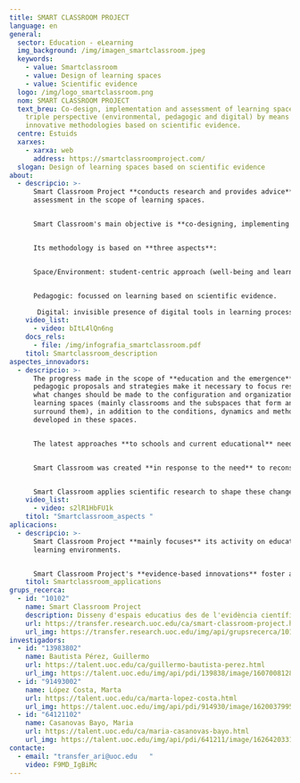 ```yaml
---
title: SMART CLASSROOM PROJECT
language: en
general:
  sector: Education - eLearning
  img_background: /img/imagen_smartclassroom.jpeg
  keywords:
    - value: Smartclassroom
    - value: Design of learning spaces
    - value: Scientific evidence
  logo: /img/logo_smartclassroom.png
  nom: SMART CLASSROOM PROJECT
  text_breu: Co-design, implementation and assessment of learning spaces from a
    triple perspective (environmental, pedagogic and digital) by means of
    innovative methodologies based on scientific evidence.
  centre: Estuids
  xarxes:
    - xarxa: web
      address: https://smartclassroomproject.com/
  slogan: Design of learning spaces based on scientific evidence
about:
  - descripcio: >-
      Smart Classroom Project **conducts research and provides advice** and
      assessment in the scope of learning spaces. 


      Smart Classroom's main objective is **co-designing, implementing and assessing** the organization and structure (interior architecture and design) of classroom models, as well as the subspaces that form them and the resources that fill them, paying special attention to the didactic, invisible integration of ICT, **in order to redesign their spaces and improve** learning conditions. 


      Its methodology is based on **three aspects**: 


      Space/Environment: student-centric approach (well-being and learning). 


      Pedagogic: focussed on learning based on scientific evidence.

       Digital: invisible presence of digital tools in learning processes.
    video_list:
      - video: bItL4lQn6ng
    docs_rels:
      - file: /img/infografia_smartclassroom.pdf
    titol: Smartclassroom_description 
aspectes_innovadors:
  - descripcio: >-
      The progress made in the scope of **education and the emergence** of new
      pedagogic proposals and strategies make it necessary to focus research on
      what changes should be made to the configuration and organization of
      learning spaces (mainly classrooms and the subspaces that form and
      surround them), in addition to the conditions, dynamics and methodologies
      developed in these spaces. 


      The latest approaches **to schools and current educational** needs require the configuration and implementation of new learning spaces. 


      Smart Classroom was created **in response to the need** to reconsider the learning spaces necessary to implement new educational methodologies and, above all, to offer physical and emotional well-being to their users. 


      Smart Classroom applies scientific research to shape these changes.
    video_list:
      - video: s2lR1HbFU1k
    titol: "Smartclassroom_aspects "
aplicacions:
  - descripcio: >-
      Smart Classroom Project **mainly focuses** its activity on educational and
      learning environments. 


      Smart Classroom Project's **evidence-based innovations** foster a new solid stage of education, customized for each learning community, generating impact on both the public and private education systems to improve the learning experience at schools.
    titol: Smartclassroom_applications
grups_recerca:
  - id: "10102"
    name: Smart Classroom Project
    description: Disseny d'espais educatius des de l'evidència científica
    url: https://transfer.research.uoc.edu/ca/smart-classroom-project.html
    url_img: https://transfer.research.uoc.edu/img/api/grupsrecerca/101/image/1622192674872
investigadors:
  - id: "13983802"
    name: Bautista Pérez, Guillermo
    url: https://talent.uoc.edu/ca/guillermo-bautista-perez.html
    url_img: https://talent.uoc.edu/img/api/pdi/139838/image/1607008128415
  - id: "91493002"
    name: López Costa, Marta
    url: https://talent.uoc.edu/ca/marta-lopez-costa.html
    url_img: https://talent.uoc.edu/img/api/pdi/914930/image/1620037995681
  - id: "64121102"
    name: Casanovas Bayo, Maria
    url: https://talent.uoc.edu/ca/maria-casanovas-bayo.html
    url_img: https://talent.uoc.edu/img/api/pdi/641211/image/1626420331304
contacte:
  - email: "transfer_ari@uoc.edu   "
    video: F9MD_IgBiMc
---
```

